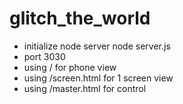 # glitch_the_world

- initialize node server node server.js
- port 3030
- using / for phone view
- using /screen.html for 1 screen view
- using /master.html for control
